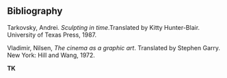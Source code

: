 ## Bibliography


Tarkovsky, Andrei. *Sculpting in time*.Translated by Kitty Hunter-Blair. University of Texas Press, 1987.

Vladimir, Nilsen, *The cinema as a graphic art*. Translated by Stephen Garry. New York: Hill and Wang, 1972.

**TK**

